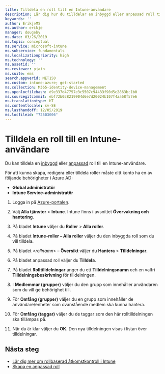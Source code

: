 ```yaml
---
title: Tilldela en roll till en Intune-användare
description: Lär dig hur du tilldelar en inbyggd eller anpassad roll till en användare i Microsoft Intune.
keywords: ''
author: ErikjeMS
ms.author: erikje
manager: dougeby
ms.date: 03/26/2019
ms.topic: conceptual
ms.service: microsoft-intune
ms.subservice: fundamentals
ms.localizationpriority: high
ms.technology: ''
ms.assetid: ''
ms.reviewer: pjain
ms.suite: ems
search.appverid: MET150
ms.custom: intune-azure; get-started
ms.collection: M365-identity-device-management
ms.openlocfilehash: d9e337d47757e3c5507c94433f90d5c2863bc1b0
ms.sourcegitcommit: ebf72b038219904d6e7d20024b107f4aa68f57e6
ms.translationtype: HT
ms.contentlocale: sv-SE
ms.lasthandoff: 12/05/2019
ms.locfileid: "72503006"
---
```

# <a name="assign-a-role-to-an-intune-user"></a>Tilldela en roll till en Intune-användare

Du kan tilldela en [inbyggd](role-based-access-control.md#built-in-roles) eller [anpassad](create-custom-role.md) roll till en Intune-användare.

För att kunna skapa, redigera eller tilldela roller måste ditt konto ha en av följande behörigheter i Azure AD:
- **Global administratör**
- **Intune Service-administratör**

1. Logga in på [Azure-portalen](https://portal.azure.com).

2. Välj **Alla tjänster** > **Intune**. Intune finns i avsnittet **Övervakning och hantering**.

3. På bladet **Intune** väljer du **Roller** > **Alla roller**.

4. På bladet **Intune-roller – Alla roller** väljer du den inbyggda roll som du vill tilldela.

5. På bladet <*rollnamn*> – **Översikt** väljer du **Hantera** > **Tilldelningar**.

6. På bladet anpassad roll väljer du **Tilldela**.

7. På bladet **Rolltilldelningar** anger du ett **Tilldelningsnamn** och en valfri **Tilldelningsbeskrivning** för tilldelningen.

8. I **Medlemmar (grupper)** väljer du den grupp som innehåller användaren som du vill ge behörighet till.

9. För **Omfång (grupper)** väljer du en grupp som innehåller de användare/enheter som ovanstående medlem ska kunna hantera.

10. För **Omfång (taggar)** väljer du de taggar som den här rolltilldelningen ska tillämpas på.

11. När du är klar väljer du **OK**. Den nya tilldelningen visas i listan över tilldelningar.


## <a name="next-steps"></a>Nästa steg
- [Lär dig mer om rollbaserad åtkomstkontroll i Intune](role-based-access-control.md)
- [Skapa en anpassad roll](create-custom-role.md)
